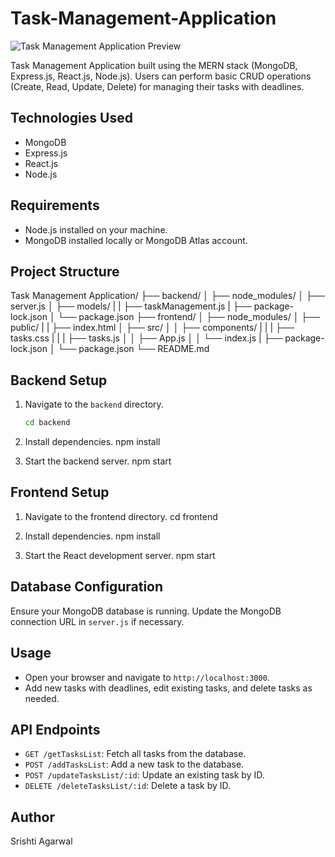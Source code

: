 # Task-Management-Application

![Task Management Application Preview](https://drive.google.com/uc?id=1t2fu-fsomu3A5afkzaiLkIUU2tkG1vdv)

Task Management Application built using the MERN stack (MongoDB, Express.js, React.js, Node.js). Users can perform basic CRUD operations (Create, Read, Update, Delete) for managing their tasks with deadlines.

## Technologies Used

- MongoDB
- Express.js
- React.js
- Node.js

## Requirements

- Node.js installed on your machine.
- MongoDB installed locally or MongoDB Atlas account.

## Project Structure

Task Management Application/
├── backend/
│   ├── node_modules/
│   ├── server.js
│   ├── models/
|   |   ├── taskManagement.js
|   ├── package-lock.json
│   └── package.json
├── frontend/
│   ├── node_modules/
│   ├── public/
|   |   ├── index.html
│   ├── src/
│   │   ├── components/
|   |   |   ├── tasks.css
|   |   |   ├── tasks.js
│   │   ├── App.js
│   │   └── index.js
|   ├── package-lock.json
│   └── package.json
└── README.md

## Backend Setup

1. Navigate to the `backend` directory.
   ```bash
   cd backend

2. Install dependencies.
       npm install

3. Start the backend server.
       npm start

## Frontend Setup

1. Navigate to the frontend directory.
       cd frontend

2. Install dependencies.
       npm install

3. Start the React development server.
       npm start

## Database Configuration

Ensure your MongoDB database is running. Update the MongoDB connection URL in `server.js` if necessary.


## Usage

- Open your browser and navigate to `http://localhost:3000`.
- Add new tasks with deadlines, edit existing tasks, and delete tasks as needed.


## API Endpoints

- `GET /getTasksList`: Fetch all tasks from the database.
- `POST /addTasksList`: Add a new task to the database.
- `POST /updateTasksList/:id`: Update an existing task by ID.
- `DELETE /deleteTasksList/:id`: Delete a task by ID.

## Author

Srishti Agarwal
